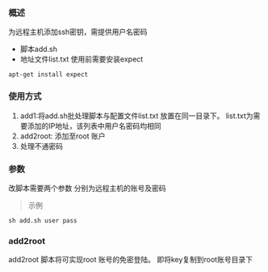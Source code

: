 ### 概述
为远程主机添加ssh密钥，需提供用户名密码
* 脚本add.sh
* 地址文件list.txt
使用前需要安装expect

```
apt-get install expect
```

### 使用方式
1. add1:将add.sh批处理脚本与配置文件list.txt 放置在同一目录下。
list.txt为需要添加的IP地址，该列表中用户名密码均相同
2. add2root: 添加至root 账户
3. 处理不通密码
### 参数

改脚本需要两个参数
分别为远程主机的账号及密码

>示例
```
sh add.sh user pass
```

### add2root
add2root 脚本将可实现root 账号的免密登陆。
即将key复制到root账号目录下
